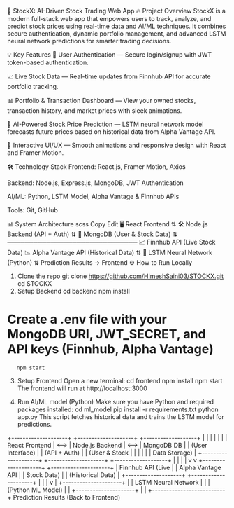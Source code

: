 🚀 StockX: AI-Driven Stock Trading Web App
🔥 Project Overview
StockX is a modern full-stack web app that empowers users to track, analyze, and predict stock prices using real-time data and AI/ML techniques. It combines secure authentication, dynamic portfolio management, and advanced LSTM neural network predictions for smarter trading decisions.

💡 Key Features
🔐 User Authentication — Secure login/signup with JWT token-based authentication.

📈 Live Stock Data — Real-time updates from Finnhub API for accurate portfolio tracking.

📊 Portfolio & Transaction Dashboard — View your owned stocks, transaction history, and market prices with sleek animations.

🤖 AI-Powered Stock Price Prediction — LSTM neural network model forecasts future prices based on historical data from Alpha Vantage API.

🎨 Interactive UI/UX — Smooth animations and responsive design with React and Framer Motion.

🛠️ Technology Stack
Frontend: React.js, Framer Motion, Axios

Backend: Node.js, Express.js, MongoDB, JWT Authentication

AI/ML: Python, LSTM Model, Alpha Vantage & Finnhub APIs

Tools: Git, GitHub

📊 System Architecture
scss
Copy
Edit
🖥️ React Frontend
       ⇅
🛠️ Node.js Backend (API + Auth)
       ⇅
💾 MongoDB (User & Stock Data)
       ⇅
──────────────────────────────
     📈 Finnhub API (Live Stock Data)
     📉 Alpha Vantage API (Historical Data)
             ⇅
       🤖 LSTM Neural Network (Python)
             ⇅
       Prediction Results → Frontend
⚙️ How to Run Locally
1. Clone the repo
       git clone https://github.com/HimeshSaini03/STOCKX.git
       cd STOCKX
2. Setup Backend
       cd backend
       npm install
# Create a .env file with your MongoDB URI, JWT_SECRET, and API keys (Finnhub, Alpha Vantage)
       npm start
3. Setup Frontend
       Open a new terminal:
       cd frontend
       npm install
       npm start
The frontend will run at http://localhost:3000

4. Run AI/ML model (Python)
       Make sure you have Python and required packages installed:
       cd ml_model
       pip install -r requirements.txt
       python app.py
This script fetches historical data and trains the LSTM model for predictions.

+--------------------+      +--------------------+      +-------------------+
|                    |      |                    |      |                   |
|   React Frontend    | <--> |   Node.js Backend  | <--> |    MongoDB DB     |
|  (User Interface)   |      |  (API + Auth)      |      |  (User & Stock    |
|                    |      |                    |      |   Data Storage)   |
+--------------------+      +--------------------+      +-------------------+
          |                          |
          |                          |
          v                          v
+--------------------+      +---------------------+
|  Finnhub API (Live  |      |  Alpha Vantage API   |
|  Stock Data)        |      |  (Historical Data)   |
+--------------------+      +---------------------+
          |                          |
          |                          v
          |                 +---------------------+
          |                 | LSTM Neural Network  |
          |                 | (Python ML Model)    |
          |                 +---------------------+
          |                          |
          +--------------------------+
                       Prediction Results
                            (Back to Frontend)

